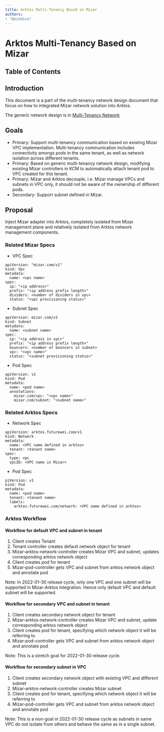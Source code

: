 ```yaml
---
title: Arktos Multi-Tenancy Based on Mizar
authors:
- "@sindica"
---
```


# Arktos Multi-Tenancy Based on Mizar

## Table of Contents

## Introduction

This document is a part of the multi-tenancy network design document that focus on how to integrated Mizar network solution into Arktos.

The generic network design is in [Multi-Tenancy Network](multi-tenancy-network.md)

## Goals

* Primary: Support multi-tenancy communication based on existing Mizar VPC implementation. Multi-tenancy communication 
includes connectivity amongs pods in the same tenant, as well as network isolation across different tenants.
* Primary: Based on generic multi-tenancy network design, modifying existing Mizar controllers in KCM to automatically 
attach tenant pod to VPC created for this tenant.
* Primary: Mizar and Arktos decouple, i.e. Mizar manage VPCs and subnets in VPC only, it should not be aware of the ownership
of different pods.
* Secondary: Support subnet defined in Mizar.


## Proposal

Inject Mizar adapter into Arktos, completely isolated from Mizar management plane and relatively isolated from Arktos network
management components.

### Related Mizar Specs

* VPC Spec
```
apiVersion: "mizar.com/v1"
kind: Vpc
metadata:
  name: <vpc name>
spec:
  ip: "<ip address>"
  prefix: "<ip address prefix length>"
  dividers: <number of dividers in vpc>
  status: "<vpc provisioning status>"
```

* Subnet Spec
```
apiVersion: mizar.com/v1
kind: Subnet
metadata:
  name: <subnet name>
spec:
  ip: "<ip address in vpc>"
  prefix: "<ip address prefix length>"
  bouncers: <number of bouncers in subnet>
  vpc: "<vpc name>"
  status: "<subnet provisioning status>"
```

* Pod Spec
```
apiVersion: v1
kind: Pod
metadata:
  name: <pod name>
  annotations:
    mizar.com/vpc: "<vpc name>"
    mizar.com/subnet: "<subnet name>"
```

### Related Arktos Specs
* Network Spec
```
apiVersion: arktos.futurewei.com/v1
kind: Network
metadata:
  name: <VPC name defined in arktos>
  tenant: <tenant name>
spec:
  type: vpc
  vpcID: <VPC name in Mizar>
```

* Pod Spec
```
piVersion: v1
kind: Pod
metadata:
  name: <pod name> 
  tenant: <tenant name>
  labels:
    arktos.futurewei.com/network: <VPC name defined in arktos> 
```

### Arktos Workflow
#### Workflow for default VPC and subnet in tenant
1. Client creates Tenant
2. Tenant controller creates default network object for tenant
3. Mizar-arktos-network-controller creates Mizar VPC and subnet, updates corresponding arktos network object
4. Client creates pod for tenant
5. Mizar-pod-controller gets VPC and subnet from arktos network object and annotate pod

Note: In 2022-01-30 release cycle, only one VPC and one subnet will be supported in Mizar-Arktos integration. Hence only 
default VPC and default subnet will be supported.

#### Workflow for secondary VPC and subnet in tenant
1. Client creates secondary network object for tenant
2. Mizar-arktos-network-controller creates Mizar VPC and subnet, update corresponding arktos network object
3. Client creates pod for tenant, specifying which network object it will be referring to
4. Mizar-pod-controller gets VPC and subnet from arktos network object and annotate pod

Note: This is a stretch goal for 2022-01-30 release cycle.

#### Workflow for secondary subnet in VPC
1. Client creates secondary network object with existing VPC and different subnet
2. Mizar-arktos-network-controller creates Mizar subnet
3. Client creates pod for tenant, specifying which network object it will be referring to
4. Mizar-pod-controller gets VPC and subnet from arktos network object and annotate pod

Note: This is a non-goal in 2022-01-30 release cycle as subnets in same VPC do not isolate from others and behave the same as 
in a single subnet.


